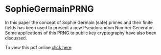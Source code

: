 # SophieGermainPRNG
In this paper the concept of Sophie Germain (safe) primes and their finite fields has been used to present a new Pseudorandom Number Generator. Some applications of this PRNG to public key cryptography have also been discussed.

To view this pdf online <a href="https://drive.google.com/open?id=0B0fzA_JR9iNebFpmUy0yTUZwUXc&authuser=0">click here</a>
